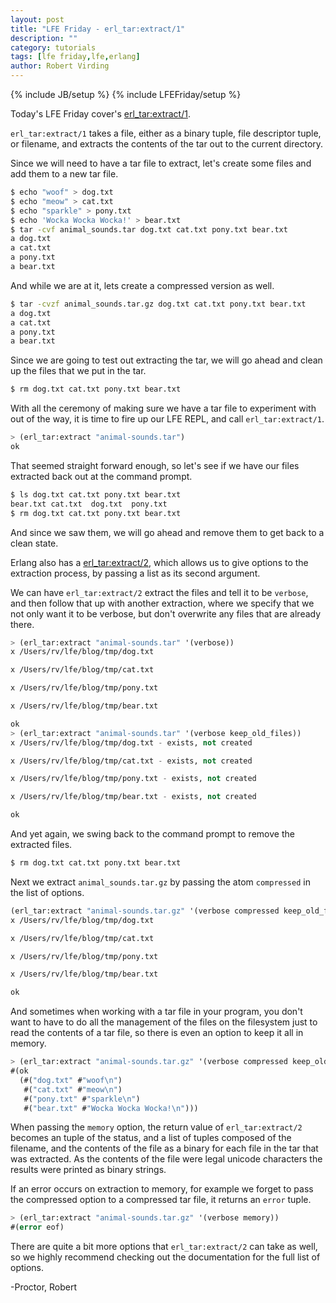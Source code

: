 ```yaml
---
layout: post
title: "LFE Friday - erl_tar:extract/1"
description: ""
category: tutorials
tags: [lfe friday,lfe,erlang]
author: Robert Virding
---
```

{% include JB/setup %}
{% include LFEFriday/setup %}

Today's LFE Friday cover's [erl_tar:extract/1](http://www.erlang.org/doc/man/erl_tar.html#extract-1).

``erl_tar:extract/1`` takes a file, either as a binary tuple, file descriptor tuple, or filename, and extracts the contents of the tar out to the current directory.

Since we will need to have a tar file to extract, let's create some files and add them to a new tar file.

```sh
$ echo "woof" > dog.txt
$ echo "meow" > cat.txt
$ echo "sparkle" > pony.txt
$ echo 'Wocka Wocka Wocka!' > bear.txt
$ tar -cvf animal_sounds.tar dog.txt cat.txt pony.txt bear.txt
a dog.txt
a cat.txt
a pony.txt
a bear.txt
```

And while we are at it, lets create a compressed version as well.

```sh
$ tar -cvzf animal_sounds.tar.gz dog.txt cat.txt pony.txt bear.txt
a dog.txt
a cat.txt
a pony.txt
a bear.txt
```

Since we are going to test out extracting the tar, we will go ahead and clean up the files that we put in the tar.

```sh
$ rm dog.txt cat.txt pony.txt bear.txt
```

With all the ceremony of making sure we have a tar file to experiment with out of the way, it is time to fire up our LFE REPL, and call ``erl_tar:extract/1``.

```lisp
> (erl_tar:extract "animal-sounds.tar")
ok
```

That seemed straight forward enough, so let's see if we have our files extracted back out at the command prompt.

```sh
$ ls dog.txt cat.txt pony.txt bear.txt
bear.txt cat.txt  dog.txt  pony.txt
$ rm dog.txt cat.txt pony.txt bear.txt
```

And since we saw them, we will go ahead and remove them to get back to a clean state.

Erlang also has a [erl_tar:extract/2](http://www.erlang.org/doc/man/erl_tar.html#extract-2), which allows us to give options to the extraction process, by passing a list as its second argument.

We can have ``erl_tar:extract/2`` extract the files and tell it to be ``verbose``, and then follow that up with another extraction, where we specify that we not only want it to be verbose, but don't overwrite any files that are already there.

```lisp
> (erl_tar:extract "animal-sounds.tar" '(verbose))
x /Users/rv/lfe/blog/tmp/dog.txt

x /Users/rv/lfe/blog/tmp/cat.txt

x /Users/rv/lfe/blog/tmp/pony.txt

x /Users/rv/lfe/blog/tmp/bear.txt

ok
> (erl_tar:extract "animal-sounds.tar" '(verbose keep_old_files))
x /Users/rv/lfe/blog/tmp/dog.txt - exists, not created

x /Users/rv/lfe/blog/tmp/cat.txt - exists, not created

x /Users/rv/lfe/blog/tmp/pony.txt - exists, not created

x /Users/rv/lfe/blog/tmp/bear.txt - exists, not created

ok
```

And yet again, we swing back to the command prompt to remove the extracted files.

```sh
$ rm dog.txt cat.txt pony.txt bear.txt
```

Next we extract `animal_sounds.tar.gz` by passing the atom `compressed` in the list of options.

```lisp
(erl_tar:extract "animal-sounds.tar.gz" '(verbose compressed keep_old_files))
x /Users/rv/lfe/blog/tmp/dog.txt

x /Users/rv/lfe/blog/tmp/cat.txt

x /Users/rv/lfe/blog/tmp/pony.txt

x /Users/rv/lfe/blog/tmp/bear.txt

ok
```

And sometimes when working with a tar file in your program, you don't want to have to do all the management of the files on the filesystem just to read the contents of a tar file, so there is even an option to keep it all in memory.

```lisp
> (erl_tar:extract "animal-sounds.tar.gz" '(verbose compressed keep_old_files memory))
#(ok
  (#("dog.txt" #"woof\n")
   #("cat.txt" #"meow\n")
   #("pony.txt" #"sparkle\n")
   #("bear.txt" #"Wocka Wocka Wocka!\n")))
```

When passing the ``memory`` option, the return value of ``erl_tar:extract/2`` becomes an tuple of the status, and a list of tuples composed of the filename, and the contents of the file as a binary for each file in the tar that was extracted. As the contents of the file were legal unicode characters the results were printed as binary strings.

If an error occurs on extraction to memory, for example we forget to pass the compressed option to a compressed tar file, it returns an ``error`` tuple.

```lisp
> (erl_tar:extract "animal-sounds.tar.gz" '(verbose memory))
#(error eof)
```

There are quite a bit more options that ``erl_tar:extract/2`` can take as well, so we highly recommend checking out the documentation for the full list of options.

-Proctor, Robert
